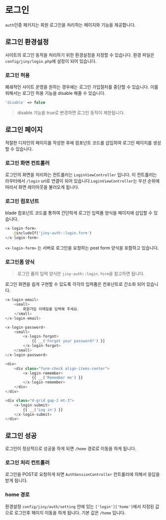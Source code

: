 # 로그인
`auth`인증 페키지는 회원 로그인을 처리하는 페이지와 기능을 제공합니다.

## 로그인 환경설정
사이트의 로그인 동작을 처리하기 위한 환경설정을 지정할 수 있습니다. 환경 파일은 `config/jiny/login.php`에 설정이 되어 있습니다.

### 로그인 허용
폐쇄적인 사이트 운영을 원하는 경우에는 로그인 가입절차를 중단할 수 있습니다. 이를 위해서는 로그인 허용 기능을 disable 해줄 수 있습니다.

```php
'disable' => false
```
> disable 기능을 true로 변경하면 로그인 동작이 제한됩니다.



## 로그인 페이지
적절한 디자인의 페이지를 작성한 후에 컴포넌트 코드를 삽입하여 로그인 페이지를 생성할 수 있습니다.

### 로그인 화면 컨트롤러
로그인의 화면을 처리하는 컨트롤러는 `LoginViewController` 입니다. 이 컨트롤러는 라우터에서 `/login` uri로 연결이 되어 있습니다.`LoginViewController`는 우선 순위에 따라서 화면 레이아웃을 불러오게 됩니다.


### 로그인 컴포넌트
blade 컴포넌트 코드를 통하여 간단하게 로그인 입력폼 양식을 페이지에 삽입할 수 있습니다.

```php
<x-login-form>
    @includeIf('jiny-auth::login.form')
</x-login-form>
```

`<x-login-form>` 는 서버로 로그인을 요청하는 post form 양식을 포함하고 있습니다. 

### 로그인폼 양식
> 로그인 폼의 입력 양식은 `jiny-auth::login.form`을 참고하면 됩니다.

로그인 화면을 쉽게 구현할 수 있도록 각각의 입력폼은 컨포넌트로 간소화 되어 있습니다.

```php
<x-login-email>
    <small>
        회원가입 이메일을 입력해 주세요.
    </small>
</x-login-email>

<x-login-password>
    <small>
        <x-login-forgot>
            {{ __('Forgot your password?') }}
        </x-login-forgot>
    </small>
</x-login-password>

<div>
    <div class="form-check align-items-center">
        <x-login-remember>
            {{ __('Remember me') }}
        </x-login-remember>
    </div>
</div>

<div class="d-grid gap-2 mt-3">
    <x-login-submit>
        {{ __('Log in') }}
    </x-login-submit>
</div>
```


## 로그인 성공
로그인이 정상적으로 성공을 하게 되면 `/home` 경로로 이동을 하게 됩니다.

### 로그인 처리 컨트롤러
로그인을 POST로 요청하게 되면 `AuthSessionController` 컨트롤러에 의해서 응답을 받게 됩니다.


### home 경로
환경설정 `config/jiny/auth/setting` 안에 있는 `['login']['home']`에서 지정된 값으로 로그인후 페이지 이동을 하게 됩니다. 기본 값은 `/home` 입니다.
